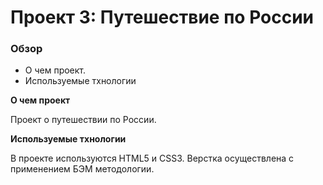 # Проект 3: Путешествие по России

### Обзор
* О чем проект.
* Используемые тхнологии


**О чем проект**

Проект о путешествии по России.

**Используемые тхнологии**

В проекте используются HTML5 и CSS3. Верстка осуществлена с применением БЭМ методологии.
